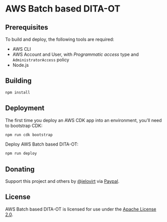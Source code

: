 # AWS Batch based DITA-OT

## Prerequisites

To build and deploy, the following tools are required:

-  AWS CLI
-  AWS Account and User, with _Programmatic access_ type and `AdministratorAccess` policy
-  Node.js

## Building

```bash
npm install
```

## Deployment

The first time you deploy an AWS CDK app into an environment, you’ll need to bootstrap CDK:  

```bash
npm run cdk bootstrap
```

Deploy AWS Batch based DITA-OT:

```bash
npm run deploy
```

## Donating

Support this project and others by [@jelovirt](https://github.com/jelovirt) via [Paypal](https://www.paypal.com/cgi-bin/webscr?cmd=_donations&business=jarno%40elovirta%2ecom&lc=FI&item_name=Support%20Open%20Source%20work&currency_code=EUR&bn=PP%2dDonationsBF%3abtn_donate_LG%2egif%3aNonHosted).

## License

AWS Batch based DITA-OT is licensed for use under the [Apache License 2.0](http://www.apache.org/licenses/LICENSE-2.0).
